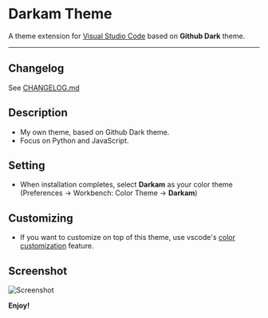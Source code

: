 # Darkam Theme

A theme extension for [Visual Studio Code](https://code.visualstudio.com) based on **Github Dark** theme.

---

## Changelog

See [CHANGELOG.md](https://github.com/viniam/VSCode-Theme-Extension)

## Description

- My own theme, based on Github Dark theme.
- Focus on Python and JavaScript.

## Setting

- When installation completes, select **Darkam** as your color theme (Preferences → Workbench: Color Theme → **Darkam**)

## Customizing

- If you want to customize on top of this theme, use vscode's [color customization](https://code.visualstudio.com/docs/getstarted/themes#_customizing-a-color-theme) feature.

## Screenshot

![Screenshot](https://raw.githubusercontent.com/viniam/VSCode-Theme-Extension/main/screenshot.png)

**Enjoy!**
